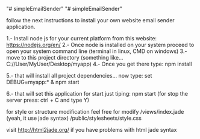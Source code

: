 "# simpleEmailSender" 
"# simpleEmailSender" 

follow the next instructions to install your own website email sender application.

1.- Install node js for your current platform from this website: https://nodejs.org/en/ 
2.- Once node is installed on your system proceed to open your system command line (terminal in linux, CMD on windows)
3.- move to this project directory (something like... C://User/MyUser/Desktop/myapp)
4.- Once you get there type:
	npm install

5.- that will install all project dependencies... now type:
	set DEBUG=myapp:* & npm start

6.- that will set this application for start just tiping:
	npm start
(for stop the server press: ctrl + C and type Y)


for style or structure modification feel free for modify
	/views/index.jade 			(yeah, it use jade syntax)
	/public/stylesheets/style.css

visit http://html2jade.org/ if you have problems with html jade syntax